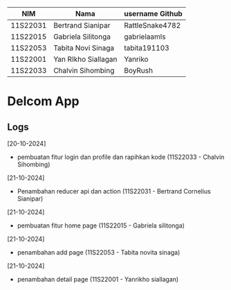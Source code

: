 | NIM       | Nama                  | username Github    |
|-----------|-----------------------|--------------------|
| 11S22031  | Bertrand Sianipar     | RattleSnake4782    |
| 11S22015  | Gabriela Silitonga    | gabrielaamls       |
| 11S22053  | Tabita Novi Sinaga    | tabita191103       |
| 11S22001  | Yan RIkho Siallagan   | Yanriko            |
| 11S22033  | Chalvin Sihombing     | BoyRush            |

# Delcom App

## Logs

[20-10-2024]
- pembuatan fitur login dan profile dan rapihkan kode (11S22033 - Chalvin Sihombing)

[21-10-2024]
- Penambahan reducer api dan action (11S22031 - Bertrand Cornelius Sianipar)

[21-10-2024]
- pembuatan fitur home page (11S22015 - Gabriela silitonga)

[21-10-2024]
- penambahan add page (11S22053 - Tabita novita sinaga)

[21-10-2024]
- penambahan detail page (11S22001 - Yanrikho siallagan)
